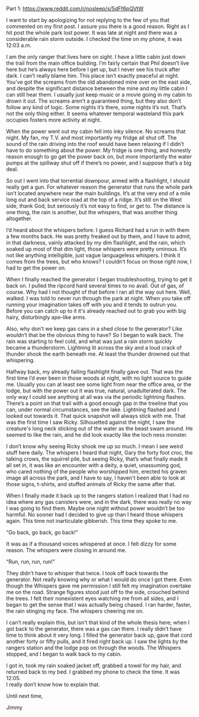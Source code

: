 Part 1: https://www.reddit.com/r/nosleep/s/5dFf6pQVtW 

I want to start by apologizing for not replying to the few of you that commented on my first post. I assure you there is a good reason. Right as I hit post the whole park lost power. It was late at night and there was a considerable rain storm outside. I checked the time on my phone, it was 12:03 a.m. 

I am the only ranger that lives here on sight. I have a little cabin just down the trail from the main office building. I’m fairly certain that Phil doesn’t live here but he’s always here before I get up, but I never see his truck after dark. I can’t really blame him. This place isn’t exactly peaceful at night. You’ve got the screams from the old abandoned mine over on the east side, and despite the significant distance between the mine and my little cabin I can still hear them. I usually just keep music or a movie going in my cabin to drown it out. The screams aren’t a guaranteed thing, but they also don’t follow any kind of logic. Some nights it’s there, some nights it’s not. That’s not the only thing either. It seems whatever temporal wasteland this park occupies fosters more activity at night. 

When the power went out my cabin fell into inky silence. No screams that night. My fan, my T.V. and most importantly my fridge all shut off. The sound of the rain driving into the roof would have been relaxing if I didn’t have to do something about the power. My fridge is one thing, and honestly reason enough to go get the power back on, but more importantly the water pumps at the spillway shut off if there’s no power, and I suppose that’s a big deal. 

So out I went into that torrential downpour, armed with a flashlight, I should really get a gun. For whatever reason the generator that runs the whole park isn’t located anywhere near the main buildings. It’s at the very end of a mile long out and back service road at the top of a ridge. It’s still on the West side, thank God, but seriously it’s not easy to find, or get to. The distance is one thing, the rain is another, but the whispers, that was another thing altogether.

I’d heard about the whispers before. I guess Richard had a run in with them a few months back. He was pretty freaked out by them, and I have to admit, in that darkness, vainly attacked by my dim flashlight, and the rain, which soaked up most of that dim light, those whispers were pretty ominous. It’s not like anything intelligible, just vague languageless whispers. I think it comes from the trees, but who knows? I couldn’t focus on those right now, I had to get the power on.

When I finally reached the generator I began troubleshooting, trying to get it back on. I pulled the ripcord hard several times to no avail. Out of gas, of course. Why had I not thought of that before I ran all the way out here. Well, walked. I was told to never run through the park at night. When you take off running your imagination takes off with you and it tends to outrun you. Before you can catch up to it it's already reached out to grab you with big hairy, disturbingly ape-like arms. 

Also, why don’t we keep gas cans in a shed close to the generator? Like wouldn’t that be the obvious thing to have? So I began to walk back. The rain was starting to feel cold, and what was just a rain storm quickly became a thunderstorm. Lightning lit across the sky and a loud crack of thunder shook the earth beneath me. At least the thunder drowned out that whispering. 

Halfway back, my already failing flashlight finally gave out. That was the first time I’d ever been in those woods at night, with no light source to guide me. Usually you can at least see some light from near the office area, or the lodge, but with the power out it was true, natural, unadulterated dark. The only way I could see anything at all was via the periodic lightning flashes. There’s a point on that trail with a good enough gap in the treeline that you can, under normal circumstances, see the lake. Lightning flashed and I looked out towards it. That quick snapshot will always stick with me. That was the first time I saw Ricky. Silhouetted against the night, I saw the creature's long neck sticking out of the water as the beast swam around. He seemed to like the rain, and he did look exactly like the loch ness monster. 

I don’t know why seeing Ricky shook me up so much. I mean I see weird stuff here daily. The whispers I heard that night, Gary the forty foot croc, the talking crows, the squirrel pile, but seeing Ricky, that’s what finally made it all set in, it was like an encounter with a deity, a quiet, unassuming god, who cared nothing of the people who worshipped him, erected his graven image all across the park, and I have to say, I haven't been able to look at those signs, t-shirts, and stuffed animals of Ricky the same after that. 

When I finally made it back up to the rangers station I realized that I had no idea where any gas canisters were, and in the dark, there was really no way I was going to find them. Maybe one night without power wouldn’t be too harmful. No sooner had I decided to give up than I heard those whispers again. This time not inarticulate gibberish. This time they spoke to me. 

“Go back, go back, go back!” 

It was as if a thousand voices whispered at once. I felt dizzy for some reason. The whispers were closing in around me. 

“Run, run, run, run!”

They didn’t have to whisper that twice. I took off back towards the generator. Not really knowing why or what I would do once I got there. Even though the Whispers gave me permission I still felt my imagination overtake me on the road. Strange figures stood just off to the side, crouched behind the trees. I felt their nonexistent eyes watching me from all sides, and I began to get the sense that I was actually being chased. I ran harder, faster, the rain stinging my face. The whispers cheering me on. 

I can’t really explain this, but isn’t that kind of the whole thesis here; when I got back to the generator, there was a gas can there. I really didn’t have time to think about it very long. I filled the generator back up, gave that cord another forty or fifty pulls, and it fired right back up. I saw the lights by the rangers station and the lodge pop on through the woods. The Whispers stopped, and I began to walk back to my cabin.

 I got in, took my rain soaked jacket off, grabbed a towel for my hair, and returned back to my bed.
I grabbed my phone to check the time. It was 12:05.  
I really don’t know how to explain that.

Until next time,

Jimmy
